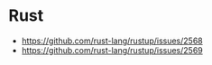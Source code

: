 # Rust

- <https://github.com/rust-lang/rustup/issues/2568>
- <https://github.com/rust-lang/rustup/issues/2569>
